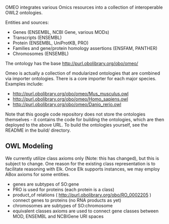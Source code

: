 OMEO integrates various Omics resources into a collection of interoperable OWL2 ontologies.

Entities and sources:

  * Genes (ENSEMBL, NCBI Gene, various MODs)
  * Transcripts (ENSEMBL)
  * Protein (ENSEMBL, UniProtKB, PRO)
  * Families and gene/protein homology assertions (ENSFAM, PANTHER)
  * Chromosomes (ENSEMBL)

The ontology has the base http://purl.obolibrary.org/obo/omeo/

Omeo is actually a collection of modularized ontologies that are combined via importer ontologies. There is a core importer for each major species. Examples include:

  * http://purl.obolibrary.org/obo/omeo/Mus_musculus.owl
  * http://purl.obolibrary.org/obo/omeo/Homo_sapiens.owl
  * http://purl.obolibrary.org/obo/omeo/Danio_rerio.owl

Note that this google code repository does not store the ontologies themselves - it contains the code for building the ontologies, which are then deployed to the above URL.
To build the ontologies yourself, see the README in the build/ directory.

## OWL Modeling ##

We currently utilize class axioms only (Note: this has changed), but this is subject to change. One reason for the existing class representation is to facilitate reasoning with Elk. Once Elk supports instances, we may employ ABox axioms for some entities.

  * genes are subtypes of SO:gene
  * PRO is used for proteins (each protein is a class)
  * product\_of relations ( http://purl.obolibrary.org/obo/RO_0002205 ) connect genes to proteins (no RNA products as yet)
  * chromosomes are subtypes of SO:chromosome
  * equivalent classes axioms are used to connect gene classes between MOD, ENSEMBL and NCBIGene URI spaces